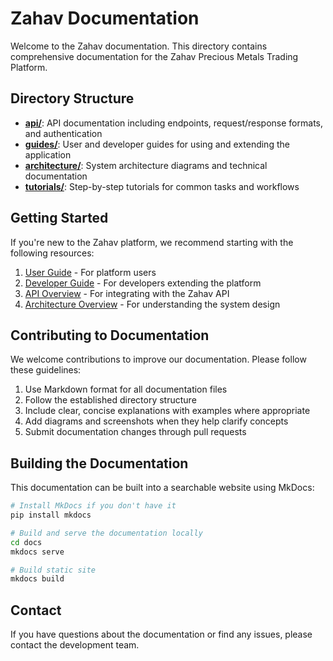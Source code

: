# Zahav Documentation

Welcome to the Zahav documentation. This directory contains comprehensive documentation for the Zahav Precious Metals Trading Platform.

## Directory Structure

- **[api/](./api/)**: API documentation including endpoints, request/response formats, and authentication
- **[guides/](./guides/)**: User and developer guides for using and extending the application
- **[architecture/](./architecture/)**: System architecture diagrams and technical documentation
- **[tutorials/](./tutorials/)**: Step-by-step tutorials for common tasks and workflows

## Getting Started

If you're new to the Zahav platform, we recommend starting with the following resources:

1. [User Guide](./guides/user-guide.md) - For platform users
2. [Developer Guide](./guides/developer-guide.md) - For developers extending the platform
3. [API Overview](./api/overview.md) - For integrating with the Zahav API
4. [Architecture Overview](./architecture/overview.md) - For understanding the system design

## Contributing to Documentation

We welcome contributions to improve our documentation. Please follow these guidelines:

1. Use Markdown format for all documentation files
2. Follow the established directory structure
3. Include clear, concise explanations with examples where appropriate
4. Add diagrams and screenshots when they help clarify concepts
5. Submit documentation changes through pull requests

## Building the Documentation

This documentation can be built into a searchable website using MkDocs:

```bash
# Install MkDocs if you don't have it
pip install mkdocs

# Build and serve the documentation locally
cd docs
mkdocs serve

# Build static site
mkdocs build
```

## Contact

If you have questions about the documentation or find any issues, please contact the development team.
